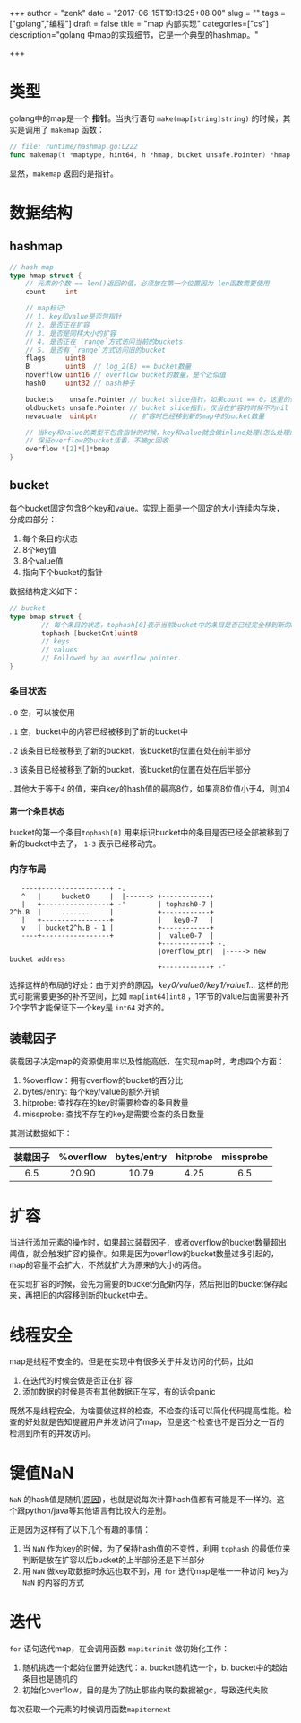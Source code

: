 +++
author = "zenk"
date = "2017-06-15T19:13:25+08:00"
slug = ""
tags = ["golang","编程"]
draft = false
title = "map 内部实现"
categories=["cs"]
description="golang 中map的实现细节，它是一个典型的hashmap。"

+++

# 类型

golang中的map是一个 **指针**。当执行语句 `make(map[string]string)` 的时候，其实是调用了 `makemap` 函数：

```go
// file: runtime/hashmap.go:L222
func makemap(t *maptype, hint64, h *hmap, bucket unsafe.Pointer) *hmap
```

显然，`makemap` 返回的是指针。

# 数据结构

## hashmap

```go
// hash map
type hmap struct {
    // 元素的个数 == len()返回的值，必须放在第一个位置因为 len函数需要使用
    count     int

    // map标记:
    // 1. key和value是否包指针
    // 2. 是否正在扩容
    // 3. 是否是同样大小的扩容
    // 4. 是否正在 `range`方式访问当前的buckets
    // 5. 是否有 `range`方式访问旧的bucket
    flags     uint8
    B         uint8  // log_2(B) == bucket数量
    noverflow uint16 // overflow bucket的数量，是个近似值
    hash0     uint32 // hash种子

    buckets    unsafe.Pointer // bucket slice指针，如果count == 0，这里的值为 nil
    oldbuckets unsafe.Pointer // bucket slice指针，仅当在扩容的时候不为nil
    nevacuate  uintptr        // 扩容时已经移到新的map中的bucket数量

    // 当key和value的类型不包含指针的时候，key和value就会做inline处理(怎么处理的)
    // 保证overflow的bucket活着，不被gc回收
    overflow *[2]*[]*bmap
}
```

## bucket

每个bucket固定包含8个key和value。实现上面是一个固定的大小连续内存块，分成四部分：

1. 每个条目的状态
2. 8个key值
3. 8个value值
4. 指向下个bucket的指针

数据结构定义如下：

```go
// bucket
type bmap struct {
        // 每个条目的状态，tophash[0]表示当前bucket中的条目是否已经完全移到新的bucket中去了
        tophash [bucketCnt]uint8
        // keys
        // values
        // Followed by an overflow pointer.
}
```

### 条目状态

. `0` 空，可以被使用

. `1` 空，bucket中的内容已经被移到了新的bucket中

. `2` 该条目已经被移到了新的bucket，该bucket的位置在处在前半部分

. `3` 该条目已经被移到了新的bucket，该bucket的位置在处在后半部分

. 其他大于等于`4` 的值，来自key的hash值的最高8位，如果高8位值小于4，则加4

#### 第一个条目状态

bucket的第一个条目`tophash[0]` 用来标识bucket中的条目是否已经全部被移到了新的bucket中去了， `1-3` 表示已经移动完。

### 内存布局

```
   ----+-----------------+ -.
   ^   |     bucket0     |  |------> +------------+
   |   +-----------------+ -'        | tophash0-7 |
2^h.B  |     .......     |           +------------+
   |   +-----------------+           |   key0-7   |
   v   | bucket2^h.B - 1 |           +------------+
   ----+-----------------+           |  value0-7  |
                                     +------------+ -.
                                     |overflow_ptr|  |-----> new bucket address
                                     +------------+ -'
```

选择这样的布局的好处：由于对齐的原因，*key0/value0/key1/value1...* 这样的形式可能需要更多的补齐空间，比如 `map[int64]int8` ，1字节的value后面需要补齐7个字节才能保证下一个key是 `int64` 对齐的。

## 装载因子

装载因子决定map的资源使用率以及性能高低，在实现map时，考虑四个方面：

1. %overflow：拥有overflow的bucket的百分比
2. bytes/entry: 每个key/value的额外开销
3. hitprobe: 查找存在的key时需要检查的条目数量
4. missprobe: 查找不存在的key是需要检查的条目数量

其测试数据如下：

| 装载因子 | %overflow | bytes/entry | hitprobe | missprobe |
| :--: | :-------: | :---------: | :------: | :-------: |
| 6.5  |   20.90   |    10.79    |   4.25   |    6.5    |

# 扩容

当进行添加元素的操作时，如果超过装载因子，或者overflow的bucket数量超出阈值，就会触发扩容的操作。如果是因为overflow的bucket数量过多引起的，map的容量不会扩大，不然就扩大为原来的大小的两倍。

在实现扩容的时候，会先为需要的bucket分配新内存，然后把旧的bucket保存起来，再把旧的内容移到新的bucket中去。

# 线程安全

map是线程不安全的。但是在实现中有很多关于并发访问的代码，比如

1. 在迭代的时候会做是否正在扩容
2. 添加数据的时候是否有其他数据正在写，有的话会panic

既然不是线程安全，为啥要做这样的检查，不检查的话可以简化代码提高性能。检查的好处就是告知提醒用户并发访问了map，但是这个检查也不是百分之一百的检测到所有的并发访问。

# 键值NaN

`NaN` 的hash值是随机([原因](https://research.swtch.com/randhash))，也就是说每次计算hash值都有可能是不一样的。这个跟python/java等其他语言有比较大的差别。

正是因为这样有了以下几个有趣的事情：

1. 当 `NaN` 作为key的时候，为了保持hash值的不变性，利用 `tophash` 的最低位来判断是放在扩容以后bucket的上半部份还是下半部分
2. 用 `NaN` 做key取数据时永远也取不到，用 `for` 迭代map是唯一一种访问 key为`NaN` 的内容的方式

# 迭代

`for` 语句迭代map，在会调用函数 `mapiterinit` 做初始化工作：

1. 随机挑选一个起始位置开始迭代：a. bucket随机选一个，b. bucket中的起始条目也是随机的
2. 初始化overflow，目的是为了防止那些内联的数据被gc，导致迭代失败

每次获取一个元素的时候调用函数`mapiternext`